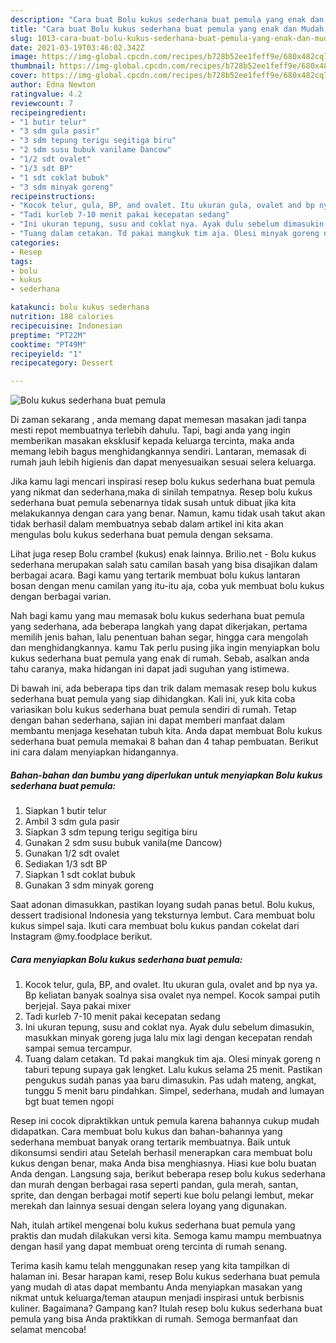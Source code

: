 ```yaml
---
description: "Cara buat Bolu kukus sederhana buat pemula yang enak dan Mudah Dibuat"
title: "Cara buat Bolu kukus sederhana buat pemula yang enak dan Mudah Dibuat"
slug: 1013-cara-buat-bolu-kukus-sederhana-buat-pemula-yang-enak-dan-mudah-dibuat
date: 2021-03-19T03:46:02.342Z
image: https://img-global.cpcdn.com/recipes/b728b52ee1feff9e/680x482cq70/bolu-kukus-sederhana-buat-pemula-foto-resep-utama.jpg
thumbnail: https://img-global.cpcdn.com/recipes/b728b52ee1feff9e/680x482cq70/bolu-kukus-sederhana-buat-pemula-foto-resep-utama.jpg
cover: https://img-global.cpcdn.com/recipes/b728b52ee1feff9e/680x482cq70/bolu-kukus-sederhana-buat-pemula-foto-resep-utama.jpg
author: Edna Newton
ratingvalue: 4.2
reviewcount: 7
recipeingredient:
- "1 butir telur"
- "3 sdm gula pasir"
- "3 sdm tepung terigu segitiga biru"
- "2 sdm susu bubuk vanilame Dancow"
- "1/2 sdt ovalet"
- "1/3 sdt BP"
- "1 sdt coklat bubuk"
- "3 sdm minyak goreng"
recipeinstructions:
- "Kocok telur, gula, BP, and ovalet. Itu ukuran gula, ovalet and bp nya ya. Bp keliatan banyak soalnya sisa ovalet nya nempel. Kocok sampai putih berjejal. Saya pakai mixer"
- "Tadi kurleb 7-10 menit pakai kecepatan sedang"
- "Ini ukuran tepung, susu and coklat nya. Ayak dulu sebelum dimasukin, masukkan minyak goreng juga lalu mix lagi dengan kecepatan rendah sampai semua tercampur."
- "Tuang dalam cetakan. Td pakai mangkuk tim aja. Olesi minyak goreng n taburi tepung supaya gak lengket. Lalu kukus selama 25 menit. Pastikan pengukus sudah panas yaa baru dimasukin. Pas udah mateng, angkat, tunggu 5 menit baru pindahkan. Simpel, sederhana, mudah and lumayan bgt buat temen ngopi"
categories:
- Resep
tags:
- bolu
- kukus
- sederhana

katakunci: bolu kukus sederhana 
nutrition: 188 calories
recipecuisine: Indonesian
preptime: "PT22M"
cooktime: "PT49M"
recipeyield: "1"
recipecategory: Dessert

---
```



![Bolu kukus sederhana buat pemula](https://img-global.cpcdn.com/recipes/b728b52ee1feff9e/680x482cq70/bolu-kukus-sederhana-buat-pemula-foto-resep-utama.jpg)

Di zaman  sekarang , anda memang dapat memesan masakan jadi tanpa mesti repot membuatnya terlebih dahulu. Tapi, bagi anda yang ingin memberikan masakan eksklusif kepada keluarga tercinta, maka anda memang lebih bagus menghidangkannya sendiri. Lantaran, memasak di rumah jauh lebih higienis dan dapat menyesuaikan sesuai selera keluarga.

Jika kamu lagi mencari inspirasi resep bolu kukus sederhana buat pemula yang nikmat dan sederhana,maka di sinilah tempatnya. Resep bolu kukus sederhana buat pemula  sebenarnya tidak susah untuk dibuat jika kita melakukannya dengan cara yang benar. Namun, kamu tidak usah takut akan tidak berhasil dalam membuatnya 
sebab dalam artikel ini kita akan mengulas bolu kukus sederhana buat pemula dengan seksama.  

Lihat juga resep Bolu crambel (kukus) enak lainnya. Brilio.net - Bolu kukus sederhana merupakan salah satu camilan basah yang bisa disajikan dalam berbagai acara. Bagi kamu yang tertarik membuat bolu kukus lantaran bosan dengan menu camilan yang itu-itu aja, coba yuk membuat bolu kukus dengan berbagai varian.

Nah bagi kamu yang mau memasak bolu kukus sederhana buat pemula yang sederhana, ada beberapa langkah yang dapat dikerjakan, pertama memilih jenis bahan, lalu penentuan bahan segar, hingga cara mengolah dan menghidangkannya. kamu Tak perlu pusing jika ingin menyiapkan bolu kukus sederhana buat pemula yang enak di rumah. Sebab, asalkan anda  tahu caranya, maka hidangan ini dapat jadi suguhan yang istimewa.

Di bawah ini, ada beberapa tips dan trik dalam memasak resep bolu kukus sederhana buat pemula yang siap dihidangkan. Kali ini, yuk kita coba variasikan bolu kukus sederhana buat pemula sendiri di rumah. Tetap dengan bahan sederhana, sajian ini dapat memberi manfaat dalam membantu menjaga kesehatan tubuh kita. Anda dapat membuat Bolu kukus sederhana buat pemula memakai 8 bahan dan 4 tahap pembuatan. Berikut ini cara dalam menyiapkan hidangannya.

<!--inarticleads1-->

##### Bahan-bahan dan bumbu yang diperlukan untuk menyiapkan Bolu kukus sederhana buat pemula:

1. Siapkan 1 butir telur
1. Ambil 3 sdm gula pasir
1. Siapkan 3 sdm tepung terigu segitiga biru
1. Gunakan 2 sdm susu bubuk vanila(me Dancow)
1. Gunakan 1/2 sdt ovalet
1. Sediakan 1/3 sdt BP
1. Siapkan 1 sdt coklat bubuk
1. Gunakan 3 sdm minyak goreng


Saat adonan dimasukkan, pastikan loyang sudah panas betul. Bolu kukus, dessert tradisional Indonesia yang teksturnya lembut. Cara membuat bolu kukus simpel saja. Ikuti cara membuat bolu kukus pandan cokelat dari Instagram @my.foodplace berikut. 

<!--inarticleads2-->

##### Cara menyiapkan Bolu kukus sederhana buat pemula:

1. Kocok telur, gula, BP, and ovalet. Itu ukuran gula, ovalet and bp nya ya. Bp keliatan banyak soalnya sisa ovalet nya nempel. Kocok sampai putih berjejal. Saya pakai mixer
1. Tadi kurleb 7-10 menit pakai kecepatan sedang
1. Ini ukuran tepung, susu and coklat nya. Ayak dulu sebelum dimasukin, masukkan minyak goreng juga lalu mix lagi dengan kecepatan rendah sampai semua tercampur.
1. Tuang dalam cetakan. Td pakai mangkuk tim aja. Olesi minyak goreng n taburi tepung supaya gak lengket. Lalu kukus selama 25 menit. Pastikan pengukus sudah panas yaa baru dimasukin. Pas udah mateng, angkat, tunggu 5 menit baru pindahkan. Simpel, sederhana, mudah and lumayan bgt buat temen ngopi


Resep ini cocok dipraktikkan untuk pemula karena bahannya cukup mudah didapatkan. Cara membuat bolu kukus dan bahan-bahannya yang sederhana membuat banyak orang tertarik membuatnya. Baik untuk dikonsumsi sendiri atau Setelah berhasil menerapkan cara membuat bolu kukus dengan benar, maka Anda bisa menghiasnya. Hiasi kue bolu buatan Anda dengan. Langsung saja, berikut beberapa resep bolu kukus sederhana dan murah dengan berbagai rasa seperti pandan, gula merah, santan, sprite, dan dengan berbagai motif seperti kue bolu pelangi lembut, mekar merekah dan lainnya sesuai dengan selera loyang yang digunakan. 

Nah, itulah artikel mengenai  bolu kukus sederhana buat pemula  yang praktis dan mudah dilakukan versi kita. Semoga kamu mampu membuatnya dengan hasil yang dapat membuat oreng tercinta di rumah senang. 

Terima kasih kamu telah menggunakan resep yang kita tampilkan di halaman ini. Besar harapan kami, resep  Bolu kukus sederhana buat pemula yang mudah di atas dapat membantu Anda menyiapkan masakan yang nikmat untuk keluarga/teman ataupun menjadi inspirasi untuk berbisnis kuliner. Bagaimana? Gampang kan? Itulah resep bolu kukus sederhana buat pemula yang bisa Anda praktikkan di rumah. Semoga bermanfaat dan selamat mencoba!

